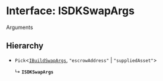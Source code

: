 # Interface: ISDKSwapArgs

Arguments

## Hierarchy

- `Pick`<[`IBuildSwapArgs`](IBuildSwapArgs.md), ``"escrowAddress"`` \| ``"suppliedAsset"``\>

  ↳ **`ISDKSwapArgs`**
